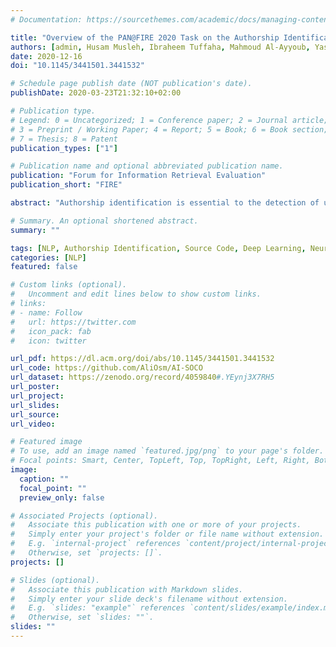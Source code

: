 ```yaml
---
# Documentation: https://sourcethemes.com/academic/docs/managing-content/

title: "Overview of the PAN@FIRE 2020 Task on the Authorship Identification of SOurce COde"
authors: [admin, Husam Musleh, Ibraheem Tuffaha, Mahmoud Al-Ayyoub, Yaser Jararweh, Elhadj Benkhelifa, Paolo Rosso]
date: 2020-12-16
doi: "10.1145/3441501.3441532"

# Schedule page publish date (NOT publication's date).
publishDate: 2020-03-23T21:32:10+02:00

# Publication type.
# Legend: 0 = Uncategorized; 1 = Conference paper; 2 = Journal article;
# 3 = Preprint / Working Paper; 4 = Report; 5 = Book; 6 = Book section;
# 7 = Thesis; 8 = Patent
publication_types: ["1"]

# Publication name and optional abbreviated publication name.
publication: "Forum for Information Retrieval Evaluation"
publication_short: "FIRE"

abstract: "Authorship identification is essential to the detection of undesirable deception of others’ content misuse or exposing the owners of some anonymous malicious content. While it is widely studied for natural languages, it is rarely considered for programming languages. Accordingly, a PAN@FIRE task, named Authorship Identification of SOurce COde (AI-SOCO), is proposed with the focus on the identification of source code authors. The dataset consists of crawled source codes submitted by the top 1,000 human users with 100 correct C++ submissions or more from the CodeForces online judge platform. The participating systems are asked to predict the author of a given source code from the predefined list of code authors. In total, 60 teams registered on the task’s CodaLab page. Out of them, 14 teams submitted 94 runs. The results are surprisingly high with many teams and baselines breaking the 90% accuracy barrier. These systems used a wide range of models and techniques from pretrained word embeddings (especially, those that are tweaked to handle source code) to stylometric features."

# Summary. An optional shortened abstract.
summary: ""

tags: [NLP, Authorship Identification, Source Code, Deep Learning, Neural Networks]
categories: [NLP]
featured: false

# Custom links (optional).
#   Uncomment and edit lines below to show custom links.
# links:
# - name: Follow
#   url: https://twitter.com
#   icon_pack: fab
#   icon: twitter

url_pdf: https://dl.acm.org/doi/abs/10.1145/3441501.3441532
url_code: https://github.com/AliOsm/AI-SOCO
url_dataset: https://zenodo.org/record/4059840#.YEynj3X7RH5
url_poster:
url_project:
url_slides:
url_source:
url_video:

# Featured image
# To use, add an image named `featured.jpg/png` to your page's folder. 
# Focal points: Smart, Center, TopLeft, Top, TopRight, Left, Right, BottomLeft, Bottom, BottomRight.
image:
  caption: ""
  focal_point: ""
  preview_only: false

# Associated Projects (optional).
#   Associate this publication with one or more of your projects.
#   Simply enter your project's folder or file name without extension.
#   E.g. `internal-project` references `content/project/internal-project/index.md`.
#   Otherwise, set `projects: []`.
projects: []

# Slides (optional).
#   Associate this publication with Markdown slides.
#   Simply enter your slide deck's filename without extension.
#   E.g. `slides: "example"` references `content/slides/example/index.md`.
#   Otherwise, set `slides: ""`.
slides: ""
---
```

